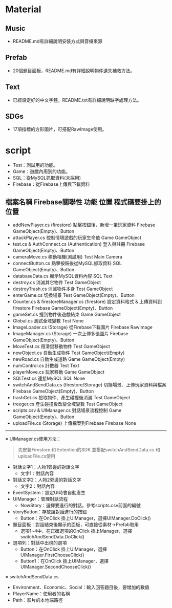# Material
## Music
- README.md有詳細說明安裝方式與音檔來源

## Prefab
- 20個題目面板，README.md有詳細說明物件遺失補救方法。

## Text
- 已經設定好的中文字體，README.txt有詳細說明缺字處理方法。

## SDGs
- 17項指標的方形圖片，可搭配RawImage使用。

# script
- Test：測試用的功能。
- Game：遊戲內用到的功能。
- SQL：從MySQL抓取資料(未採用)
- Firebase：從Firebase上傳與下載資料

檔案名稱				Firebase關聯性		功能			位置		程式碼要掛上的位置
-------------------------------------------------------------------------------------------------------------------------------------------------------------------------------------------
- addNewPlayer.cs			(firestore)	點擊按鈕後，新增一筆玩家資料	Firebase		GameObject(Empty)、Button
- attackPlayer.cs					控制情境遊戲的玩家生命值		Game		GameObject
- test.cs & AuthConnect.cs		(Authentication)	登入與註冊			Firebase		GameObject(Empty)、Button
- cameraMove.cs					移動相機(測試用)			Test		Main Camera
- connectButton.cs					點擊按鈕後從MySQL抓取資料		SQL		GameObject(Empty)、Button
- databaseData.cs					顯示MySQL資料內容		SQL		Text
- destroy.cs					消滅其它物件			Test		GameObject
- destroyTrash.cs					消滅物件本身			Test		GameObject
- enterGame.cs					切換場景				Test		GameObject(Empty)、Button
- Counter.cs & firestoreManager.cs	(firestore)	設定資料格式 & 上傳資料到firestore	Firebase		GameObject(Empty)、Button
- gameSet.cs					撞到物件後遊戲結束			Game		GameObject
- Global.cs					測試全域變數			Test		None
- ImageLoader.cs			(Storage)		從Firebase下載圖片			Firebase		RawImage
- ImageManager.cs			(Storage)		一次上傳多張圖片			Firebase		GameObject(Empty)、Button
- MoveTest.cs					用滑鼠移動物件			Test		GameObject
- newObject.cs					自動生成物件			Test		GameObject(Empty)
- newRoad.cs					自動生成道路			Game		GameObject(Empty)
- numControl.cs					計數器				Test		Text
- playerMove.cs					玩家移動				Game		GameObject
- SQLTest.cs					連接MySQL			SQL		None
- switchAndSendData.cs		(firestore/Storage)	切換場景、上傳玩家資料與檔案	Firebase		GameObject(Empty)、Button
- trashGet.cs					撿取物件、產生碰撞後消滅		Test		GameObject
- treeger.cs					產生碰撞後改變全域變數		Test		GameObject
- scripts.csv & UIManager.cs				對話場景流程控制			Game		GameObject(Empty)、Button
- uploadFile.cs			(Storage)		上傳檔案到Firebase		Firebase		None

---

※ UIManager.cs使用方法：
>先安裝Firestore 和 Extention的SDK
>並搭配switchAndSendData.cs 和 uploadFile.cs使用

- 對話文字1：人物1旁邊的對話文字
	- 文字1：對話內容
- 對話文字2：人物2旁邊的對話文字
	- 文字2：對話內容
- EventSystem：設定UI時會自動產生
- UIManager：管理對話流程
	- NowStory：選擇要進行的對話，參考scripts.csv前面的編號
- storyButton：存放讓對話進行的按鈕
	- Button：在OnClick 掛上UIManager，選擇UIManager.DoClick()
- 題目面板：對話結束後顯示的面板，可直接從素材→Prefab取用
	- 選項1~4中，在正確選項的OnClick 掛上Manager，選擇switchAndSendData.DoClick()
- 選項列：對話中出現的選項
	- Button：在OnClick 掛上UIManager，選擇UIManager.FirstChooseClick()
	- Button1：在OnClick 掛上UIManager，選擇UIManager.SecondChooseClick()

※ switchAndSendData.cs
- Environment、Economic、Social：輸入回答題目後，要增加的數值
- PlayerName：使用者的名稱
- Path：影片的本地端路徑
